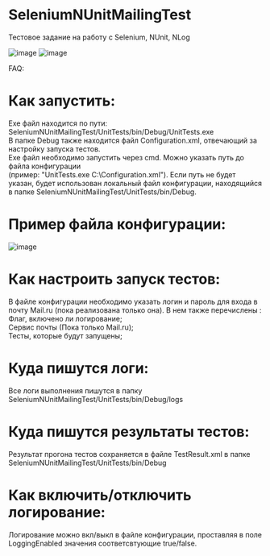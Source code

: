 # SeleniumNUnitMailingTest  
  
  
 Тестовое задание на работу с Selenium, NUnit, NLog

![image](https://user-images.githubusercontent.com/33147329/129576938-a6a49aeb-0896-4885-aa54-5b4a4142a6e3.png)
![image](https://user-images.githubusercontent.com/33147329/129576970-4c9d902a-dbe9-4256-93b4-89846ae4fb39.png)

FAQ:

# Как запустить:  
Exe файл находится по пути: SeleniumNUnitMailingTest/UnitTests/bin/Debug/UnitTests.exe  
В папке Debug также находится файл Configuration.xml, отвечающий за настройку запуска тестов.  
Exe файл необходимо запустить через cmd. Можно указать путь до файла конфигурации  
(пример: "UnitTests.exe C:\Configuration.xml"). Если путь не будет указан, будет использован локальный файл конфигурации, находящийся в папке SeleniumNUnitMailingTest/UnitTests/bin/Debug.  

# Пример файла конфигурации:  
![image](https://user-images.githubusercontent.com/33147329/129579065-ec723657-d3c4-43f2-bdde-4d8ff46d2e84.png)

# Как настроить запуск тестов:  
В файле конфигурации необходимо указать логин и пароль для входа в почту Mail.ru (пока реализована только она).
В нем также перечислены :  
 Флаг, включено ли логирование;  
 Сервис почты (Пока только Mail.ru);  
 Тесты, которые будут запущены;  
 
# Куда пишутся логи:  
Все логи выполнения пишутся в папку SeleniumNUnitMailingTest/UnitTests/bin/Debug/logs

# Куда пишутся результаты тестов:  
Результат прогона тестов сохраняется в файле TestResult.xml в папке SeleniumNUnitMailingTest/UnitTests/bin/Debug

# Как включить/отключить логирование:  
Логирование можно вкл/выкл в файле конфигурации, проставляя в поле LoggingEnabled значения соответсвтующие true/false.  
